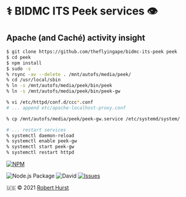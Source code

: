 # ⚕️ BIDMC ITS Peek services 👁️

## Apache (and Caché) activity insight

```bash
$ git clone https://github.com/theflyingape/bidmc-its-peek peek
$ cd peek
$ npm install
$ sudo -s
% rsync -av --delete . /mnt/autofs/media/peek/
% cd /usr/local/sbin
% ln -s /mnt/autofs/media/peek/bin/peek
% ln -s /mnt/autofs/media/peek/bin/peek-gw

% vi /etc/httpd/conf.d/ccc*.conf
# ... append etc/apache-localhost-proxy.conf

% cp /mnt/autofs/media/peek/peek-gw.service /etc/systemd/system/

# ... restart services
% systemctl daemon-reload
% systemctl enable peek-gw
% systemctl start peek-gw
% systemctl restart httpd
```

[![NPM](https://nodei.co/npm/bidmc-its-peek.png?compact=true)](https://nodei.co/npm/bidmc-its-peek/)

![Node.js Package](https://github.com/theflyingape/bidmc-its-peek/workflows/Node.js%20Package/badge.svg) ![David](https://img.shields.io/david/dev/theflyingape/bidmc-its-peek) [![Issues](http://img.shields.io/github/issues/theflyingape/bidmc-its-peek.svg)](https://github.com/theflyingape/bidmc-its-peek/issues)

:us: :copyright: 2021 [Robert Hurst](https://www.linkedin.com/in/roberthurstrius/)
